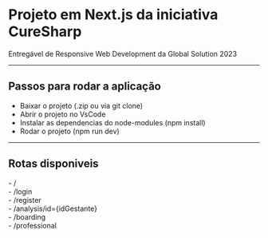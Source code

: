 # Projeto em Next.js da iniciativa CureSharp

Entregável de Responsive Web Development da Global Solution 2023

<hr>

<h2>Passos para rodar a aplicação</h2>

- Baixar o projeto (.zip ou via git clone)
- Abrir o projeto no VsCode
- Instalar as dependencias do node-modules (npm install)
- Rodar o projeto (npm run dev)

<hr>

<h2>Rotas disponiveis</h2>
- /</br>
- /login</br>
- /register</br>
- /analysis/id={idGestante}</br>
- /boarding</br>
- /professional</br>
